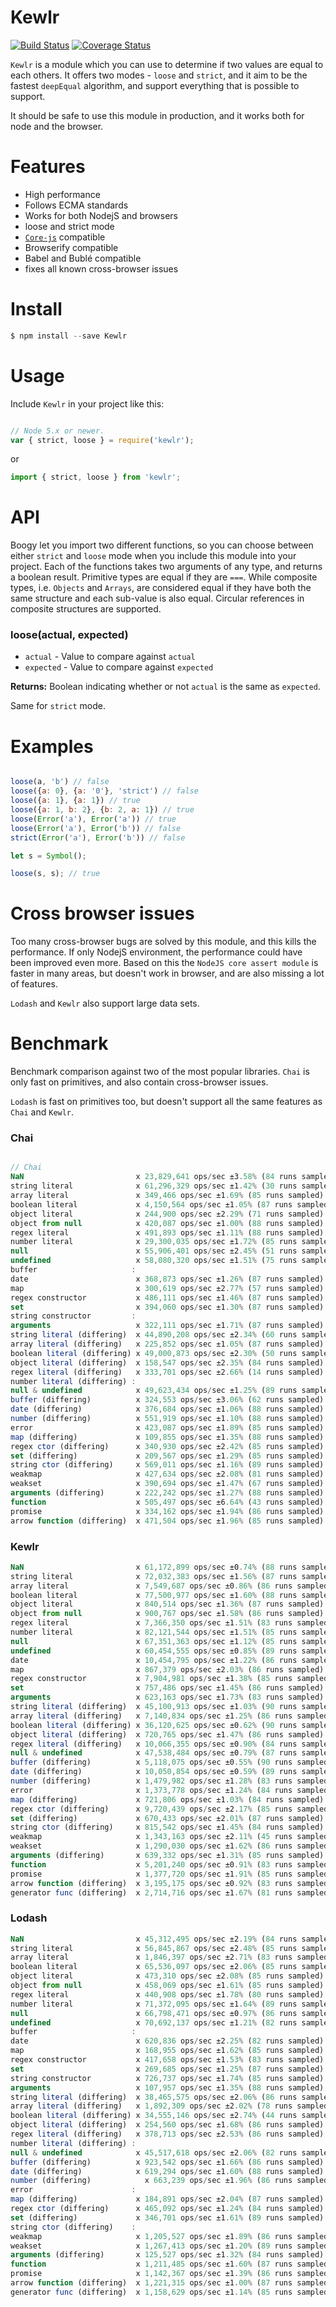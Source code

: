 # Kewlr

[![Build Status](https://travis-ci.org/zubuzon/kewlr.svg?branch=master)](https://travis-ci.org/zubuzon/kewlr)
[![Coverage Status](https://coveralls.io/repos/github/zubuzon/kewlr/badge.svg?branch=master)](https://coveralls.io/github/zubuzon/kewlr?branch=master)

`Kewlr` is a module which you can use to determine if two values are equal to each others. It offers two modes - `loose` and `strict`, and
it aim to be the fastest `deepEqual` algorithm, and support everything that is possible to support.

It should be safe to use this module in production, and it works both for node and the browser.

# Features

- High performance
- Follows ECMA standards
- Works for both NodejS and browsers
- loose and strict mode
- [`Core-js`](https://github.com/zloirock/core-js) compatible
- Browserify compatible
- Babel and Bublé compatible
- fixes all known cross-browser issues

# Install

```js
$ npm install --save Kewlr
```

# Usage

Include `Kewlr` in your project like this:

```js

// Node 5.x or newer.
var { strict, loose } = require('kewlr');
```
or

```js
import { strict, loose } from 'kewlr';
```

# API

Boogy let you import two different functions, so you can choose between either `strict` and `loose` mode when you include this module into your project.
Each of the functions takes two arguments of any type, and returns a boolean result. Primitive types are equal if they are `===`.
While composite types, i.e. `Objects` and `Arrays`, are considered equal if they have both the same structure and each sub-value is also equal.
Circular references in composite structures are supported.

### loose(actual, expected)

- `actual` - Value to compare against `actual`
- `expected` - Value to compare against `expected`

**Returns:** Boolean indicating whether or not `actual` is the same as `expected`.

Same for `strict` mode.

# Examples


```js

loose(a, 'b') // false
loose({a: 0}, {a: '0'}, 'strict') // false
loose({a: 1}, {a: 1}) // true
loose({a: 1, b: 2}, {b: 2, a: 1}) // true
loose(Error('a'), Error('a')) // true
loose(Error('a'), Error('b')) // false
strict(Error('a'), Error('b')) // false

let s = Symbol();

loose(s, s); // true

```
# Cross browser issues

Too many cross-browser bugs are solved by this module, and this kills the performance. If only NodejS environment, the performance could
have been improved even more. Based on this the `NodeJS core assert module` is faster in many areas, but doesn't work in browser, and
are also missing a lot of features.

`Lodash` and `Kewlr` also support large data sets.

# Benchmark

Benchmark comparison against two of the most popular libraries. `Chai` is only fast on primitives, and also
contain cross-browser issues.

`Lodash` is fast on primitives too, but doesn't support all the same features as `Chai` and `Kewlr`.

### Chai


```js

// Chai
NaN                         x 23,829,641 ops/sec ±3.58% (84 runs sampled)
string literal              x 61,296,329 ops/sec ±1.42% (30 runs sampled)
array literal               x 349,466 ops/sec ±1.69% (85 runs sampled)
boolean literal             x 4,150,564 ops/sec ±1.05% (87 runs sampled)
object literal              x 244,900 ops/sec ±2.29% (71 runs sampled)
object from null            x 420,087 ops/sec ±1.00% (88 runs sampled)
regex literal               x 491,893 ops/sec ±1.11% (88 runs sampled)
number literal              x 29,300,035 ops/sec ±1.72% (85 runs sampled)
null                        x 55,906,401 ops/sec ±2.45% (51 runs sampled)
undefined                   x 58,080,320 ops/sec ±1.51% (75 runs sampled)
buffer                     :
date                        x 368,873 ops/sec ±1.26% (87 runs sampled)
map                         x 300,619 ops/sec ±2.77% (57 runs sampled)
regex constructor           x 486,111 ops/sec ±1.46% (87 runs sampled)
set                         x 394,060 ops/sec ±1.30% (87 runs sampled)
string constructor         :
arguments                   x 322,111 ops/sec ±1.71% (87 runs sampled)
string literal (differing)  x 44,890,208 ops/sec ±2.34% (60 runs sampled)
array literal (differing)   x 225,852 ops/sec ±1.05% (87 runs sampled)
boolean literal (differing) x 49,000,873 ops/sec ±2.30% (50 runs sampled)
object literal (differing)  x 158,547 ops/sec ±2.35% (84 runs sampled)
regex literal (differing)   x 333,701 ops/sec ±2.66% (14 runs sampled)
number literal (differing) :
null & undefined            x 49,623,434 ops/sec ±1.25% (89 runs sampled)
buffer (differing)          x 324,553 ops/sec ±3.06% (62 runs sampled)
date (differing)            x 376,684 ops/sec ±1.06% (88 runs sampled)
number (differing)          x 551,919 ops/sec ±1.10% (88 runs sampled)
error                       x 423,087 ops/sec ±1.89% (85 runs sampled)
map (differing)             x 109,855 ops/sec ±1.35% (88 runs sampled)
regex ctor (differing)      x 340,930 ops/sec ±2.42% (85 runs sampled)
set (differing)             x 209,567 ops/sec ±1.29% (85 runs sampled)
string ctor (differing)     x 569,011 ops/sec ±1.16% (89 runs sampled)
weakmap                     x 427,634 ops/sec ±2.08% (81 runs sampled)
weakset                     x 390,694 ops/sec ±1.47% (67 runs sampled)
arguments (differing)       x 222,242 ops/sec ±1.27% (88 runs sampled)
function                    x 505,497 ops/sec ±6.64% (43 runs sampled)
promise                     x 334,162 ops/sec ±1.94% (86 runs sampled)
arrow function (differing)  x 471,504 ops/sec ±1.96% (85 runs sampled)
```
### Kewlr

```js
NaN                         x 61,172,899 ops/sec ±0.74% (88 runs sampled)
string literal              x 72,032,383 ops/sec ±1.56% (87 runs sampled)
array literal               x 7,549,687 ops/sec ±0.86% (86 runs sampled)
boolean literal             x 77,500,977 ops/sec ±1.60% (88 runs sampled)
object literal              x 840,514 ops/sec ±1.36% (87 runs sampled)
object from null            x 900,767 ops/sec ±1.58% (86 runs sampled)
regex literal               x 7,366,350 ops/sec ±1.51% (83 runs sampled)
number literal              x 82,121,544 ops/sec ±1.51% (85 runs sampled)
null                        x 67,351,363 ops/sec ±1.12% (85 runs sampled)
undefined                   x 60,454,555 ops/sec ±0.85% (89 runs sampled)
date                        x 10,454,795 ops/sec ±1.22% (86 runs sampled)
map                         x 867,379 ops/sec ±2.03% (86 runs sampled)
regex constructor           x 7,904,981 ops/sec ±1.38% (85 runs sampled)
set                         x 757,486 ops/sec ±1.45% (86 runs sampled)
arguments                   x 623,163 ops/sec ±1.73% (83 runs sampled)
string literal (differing)  x 45,100,913 ops/sec ±1.03% (90 runs sampled)
array literal (differing)   x 7,140,834 ops/sec ±1.25% (86 runs sampled)
boolean literal (differing) x 36,120,625 ops/sec ±0.62% (90 runs sampled)
object literal (differing)  x 720,765 ops/sec ±1.47% (86 runs sampled)
regex literal (differing)   x 10,066,355 ops/sec ±0.90% (84 runs sampled)
null & undefined            x 47,538,484 ops/sec ±0.79% (87 runs sampled)
buffer (differing)          x 5,118,075 ops/sec ±0.55% (90 runs sampled)
date (differing)            x 10,050,854 ops/sec ±0.59% (89 runs sampled)
number (differing)          x 1,479,982 ops/sec ±1.28% (83 runs sampled)
error                       x 1,373,778 ops/sec ±1.24% (84 runs sampled)
map (differing)             x 721,806 ops/sec ±1.03% (84 runs sampled)
regex ctor (differing)      x 9,720,439 ops/sec ±2.17% (85 runs sampled)
set (differing)             x 670,433 ops/sec ±2.01% (87 runs sampled)
string ctor (differing)     x 815,542 ops/sec ±1.45% (84 runs sampled)
weakmap                     x 1,343,163 ops/sec ±2.11% (45 runs sampled)
weakset                     x 1,290,030 ops/sec ±1.62% (86 runs sampled)
arguments (differing)       x 639,332 ops/sec ±1.31% (85 runs sampled)
function                    x 5,201,240 ops/sec ±0.91% (83 runs sampled)
promise                     x 1,377,720 ops/sec ±1.91% (85 runs sampled)
arrow function (differing)  x 3,195,175 ops/sec ±0.92% (83 runs sampled)
generator func (differing)  x 2,714,716 ops/sec ±1.67% (81 runs sampled)
```
### Lodash

```js
NaN                         x 45,312,495 ops/sec ±2.19% (84 runs sampled)
string literal              x 56,845,867 ops/sec ±2.48% (85 runs sampled)
array literal               x 1,846,397 ops/sec ±2.71% (83 runs sampled)
boolean literal             x 65,536,097 ops/sec ±2.06% (85 runs sampled)
object literal              x 473,310 ops/sec ±2.08% (85 runs sampled)
object from null            x 458,069 ops/sec ±1.61% (85 runs sampled)
regex literal               x 440,908 ops/sec ±1.78% (80 runs sampled)
number literal              x 71,372,095 ops/sec ±1.64% (89 runs sampled)
null                        x 66,798,471 ops/sec ±0.97% (86 runs sampled)
undefined                   x 70,692,137 ops/sec ±1.21% (82 runs sampled)
buffer                     :
date                        x 620,836 ops/sec ±2.25% (82 runs sampled)
map                         x 168,955 ops/sec ±1.62% (85 runs sampled)
regex constructor           x 417,658 ops/sec ±1.53% (83 runs sampled)
set                         x 269,685 ops/sec ±1.25% (87 runs sampled)
string constructor          x 726,737 ops/sec ±1.74% (85 runs sampled)
arguments                   x 107,957 ops/sec ±1.35% (88 runs sampled)
string literal (differing)  x 38,465,575 ops/sec ±2.06% (86 runs sampled)
array literal (differing)   x 1,892,309 ops/sec ±2.02% (78 runs sampled)
boolean literal (differing) x 34,555,146 ops/sec ±2.74% (44 runs sampled)
object literal (differing)  x 254,560 ops/sec ±1.68% (86 runs sampled)
regex literal (differing)   x 378,713 ops/sec ±2.53% (86 runs sampled)
number literal (differing) :
null & undefined            x 45,517,618 ops/sec ±2.06% (82 runs sampled)
buffer (differing)          x 923,542 ops/sec ±1.66% (86 runs sampled)
date (differing)            x 619,294 ops/sec ±1.60% (88 runs sampled)
number (differing)            x 663,239 ops/sec ±1.96% (86 runs sampled)
error                      :
map (differing)             x 184,891 ops/sec ±2.04% (87 runs sampled)
regex ctor (differing)      x 465,092 ops/sec ±1.24% (84 runs sampled)
set (differing)             x 346,701 ops/sec ±1.61% (89 runs sampled)
string ctor (differing)    :
weakmap                     x 1,205,527 ops/sec ±1.89% (86 runs sampled)
weakset                     x 1,267,413 ops/sec ±1.20% (89 runs sampled)
arguments (differing)       x 125,527 ops/sec ±1.32% (84 runs sampled)
function                    x 1,211,485 ops/sec ±1.60% (87 runs sampled)
promise                     x 1,142,367 ops/sec ±1.39% (86 runs sampled)
arrow function (differing)  x 1,221,315 ops/sec ±1.00% (87 runs sampled)
generator func (differing)  x 1,158,629 ops/sec ±1.14% (85 runs sampled)
```